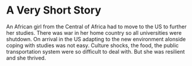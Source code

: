 # A Very Short Story

An African girl from the Central of Africa had to move to the US to further her studies. There was war in her home country so all universities were shutdown. On arrival in the US adapting to the new environment alonside coping with studies was not easy. Culture shocks, the food, the public transportation system were so difficult to deal with. But she was resilient and she thrived.